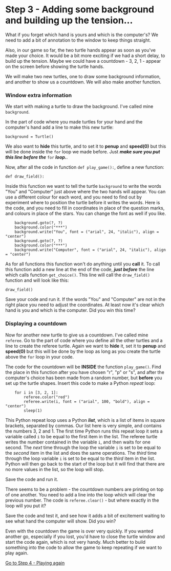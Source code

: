 # Step 3 - Adding some background and building up the tension...

What if you forget which hand is yours and which is the computer's? We need to add a bit of annotation to the window to keep things straight.

Also, in our game so far, the two turtle hands appear as soon as you've made your choice. It would be a bit more exciting if we had a short delay, to build up the tension. Maybe we could have a countdown - 3, 2, 1 - appear on the screen before showing the turtle hands.

We will make two new turtles, one to draw some background information, and another to show us a countdown. We will also make another function.

### Window extra information

We start with making a turtle to draw the background. I've called mine ```background```.

In the part of code where you made turtles for your hand and the computer's hand add a line to make this new turtle:
```
background = Turtle()
```
We also want to **hide** this turtle, and to set it to **penup** and **speed(0)** but this will be done inside the ```for``` loop we made before. Just **_make sure you put this line before the_** ```for``` **_loop._**.

Now, after all the code in function ```def play_game():```, define a new function:
```
def draw_field():
```
Inside this function we want to tell the turtle ```background``` to write the words "You" and "Computer" just above where the two hands will appear. You can use a different colour for each word, and you need to find out by experiment where to position the turtle before it writes the words. Here is the code, and you need to fill in coordinates in place of the question marks, and colours in place of the stars. You can change the font as well if you like.

```
    background.goto(?, ?)
    background.color("***")
    background.write("You", font = ("arial", 24, "italic"), align = "center")
    background.goto(?, ?)
    background.color("***")
    background.write("Computer", font = ("arial", 24, "italic"), align = "center")
```
As for all functions this function won't do anything until you **call** it. To call this function add a new line at the end of the code, **_just before_** the line which calls function ```get_choice()```. This line will call the ```draw_field()``` function and will look like this:
```
draw_field()
```

Save your code and run it. If the words "You" and "Computer" are not in the right place you need to adjust the coordinates. At least now it's clear which hand is you and which is the computer. Did you win this time? 

### Displaying a countdown

Now for another new turtle to give us a countdown. I've called mine ```referee```. Go to the part of code where you define all the other turtles and a line to create the referee turtle. Again we want to **hide** it, set it to **penup** and **speed(0)** but this will be done by the loop as long as you create the turtle above the ```for``` loop in your code.

The code for the countdown will be **INSIDE** the function ```play_game()```. Find the place in this function after you have chosen "r", "p" or "s", and after the computer's choice has been made from a random number, but **before** you set up the turtle shapes. Insert this code to make a Python *repeat* loop: 
```
    for i in [3, 2, 1]:
        referee.color("red")
        referee.write(i, font = ("arial", 100, "bold"), align = "center")
        sleep(1)
```
This Python repeat loop uses a Python **_list_**, which is a list of items in square brackets, separated by commas. Our list here is very simple, and contains the numbers 3, 2 and 1. The first time Python runs this repeat loop it sets a variable called ```i``` to be equal to the first item in the list. The referee turtle writes the number contained in the variable ```i```, and then waits for one second. The *next* time through the loop the variable ```i``` is set to be equal to the *second* item in the list and does the same operations. The *third* time through the loop variable ```i``` is set to be equal to the *third* item in the list. Python will then go back to the start of the loop but it will find that there are no more values in the list, so the loop will stop.

Save the code and run it. 

There seems to be a problem - the countdown numbers are printing on top of one another. You need to add a line into the loop which will clear the previous number. The code is ```referee.clear()``` - but where exactly in the loop will you put it?

Save the code and test it, and see how it adds a bit of excitement waiting to see what hand the computer will show. Did you win?

Even with the countdown the game is over very quickly. If you wanted another go, especially if you lost, you'd have to close the turtle window and start the code again, which is not very handy. Much better to build something into the code to allow the game to keep repeating if we want to play again.

[Go to Step 4 - Playing again](../Step4-Play-again)
